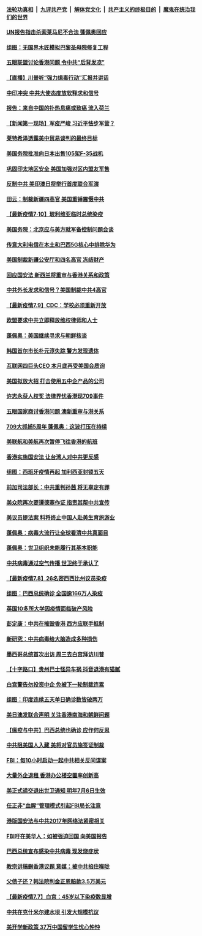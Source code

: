 ####  [法轮功真相](../../../../basic/blob/master/README.md?t=07110531) &nbsp;|&nbsp; [九评共产党](../../../../9ping.md/blob/master/README.md?t=07110531) &nbsp;|&nbsp; [解体党文化](../../../../jtdwh.md/blob/master/README.md?t=07110531)  &nbsp;|&nbsp; [共产主义的终极目的](../../../../gczydzjmd.md/blob/master/README.md?t=07110531) &nbsp;|&nbsp; [魔鬼在统治我们的世界](../../../../mgztzwmdsj.md/blob/master/README.md?t=07110531) 

#### [UN报告指击杀索莱马尼不合法 蓬佩奥回应](../pages/nsc418/n12247146.md?t=07110531) 

#### [组图：无国界木匠模拟巴黎圣母院修复工程](../pages/nsc418/n12243915.md?t=07110531) 

#### [五眼联盟讨论香港问题 令中共“后背发凉”](../pages/nsc418/n12247326.md?t=07110531) 

#### [【直播】川普听“强力缉毒行动”汇报并讲话](../pages/nsc418/n12247084.md?t=07110531) 

#### [中印冲突 中共大使态度放软释求和信号](../pages/nsc418/n12247210.md?t=07110531) 

#### [报告：来自中国的扑热息痛或致癌 流入荷兰](../pages/nsc418/n12246872.md?t=07110531) 

#### [【新闻第一现场】军疫严峻 习近平怯步军营？](../pages/nsc418/n12245547.md?t=07110531) 

#### [莱特希泽透露美中贸易谈判的最终目标](../pages/nsc418/n12246823.md?t=07110531) 

#### [美国务院批准向日本出售105架F-35战机](../pages/nsc418/n12246608.md?t=07110531) 

#### [巩固印太地区安全 美国加强对区内盟友军售](../pages/nsc418/n12246548.md?t=07110531) 

#### [反制中共 美印澳日将举行首度联合军演](../pages/nsc418/n12246462.md?t=07110531) 

#### [田云：制裁新疆四高官 美国重锤震慑中共](../pages/nsc418/n12246098.md?t=07110531) 

#### [【最新疫情7·10】玻利维亚临时总统染疫](../pages/nsc418/n12245413.md?t=07110531) 

#### [美国务院：北京应与美方就军备控制问题会谈](../pages/nsc418/n12245183.md?t=07110531) 

#### [传意大利电信在本土和巴西5G核心中排除华为](../pages/nsc418/n12244770.md?t=07110531) 

#### [美国制裁新疆公安厅和四名高官 冻结财产](../pages/nsc418/n12244653.md?t=07110531) 

#### [回应国安法 新西兰将重审与香港关系和政策](../pages/nsc418/n12244085.md?t=07110531) 

#### [中共外长发求和信号？美国制裁中共4高官](../pages/nsc418/n12244813.md?t=07110531) 

#### [【最新疫情7.9】CDC：学校必须重新开放](../pages/nsc418/n12242776.md?t=07110531) 

#### [欧盟要求中共立即释放维权律师和人士](../pages/nsc418/n12244421.md?t=07110531) 

#### [蓬佩奥：美国继续寻求与朝鲜核谈](../pages/nsc418/n12244538.md?t=07110531) 

#### [韩国首尔市长朴元淳失踪 警方发现遗体](../pages/nsc418/n12243734.md?t=07110531) 

#### [互联网四巨头CEO 本月底再受美国会质询](../pages/nsc418/n12244283.md?t=07110531) 

#### [美国拟放大招 打击使用五中企产品的公司](../pages/nsc418/n12244402.md?t=07110531) 

#### [许志永获人权奖 法律界忧香港现709事件](../pages/nsc418/n12244380.md?t=07110531) 

#### [五眼国家商讨香港问题 澳新重审与港关系](../pages/nsc418/n12244260.md?t=07110531) 

#### [709大抓捕5周年 蓬佩奥：这波打压在持续](../pages/nsc418/n12243611.md?t=07110531) 

#### [美联航和美航再次暂停飞往香港的航班](../pages/nsc418/n12243607.md?t=07110531) 

#### [香港实施国安法 让台湾人对中共更反感](../pages/nsc418/n12243520.md?t=07110531) 

#### [组图：西班牙疫情再起 加利西亚封锁五天](../pages/nsc418/n12241508.md?t=07110531) 

#### [前加司法部长：中共重判孙茜 将无辜定有罪](../pages/nsc418/n12242297.md?t=07110531) 

#### [美众院再次要谭德塞作证 指责其帮中共宣传](../pages/nsc418/n12242500.md?t=07110531) 

#### [美议员提法案 料将终止中国人赴美生育旅游业](../pages/nsc418/n12242470.md?t=07110531) 

#### [蓬佩奥：病毒大流行让全球看清中共真面目](../pages/nsc418/n12242486.md?t=07110531) 

#### [蓬佩奥：世卫组织未能履行其基本职能](../pages/nsc418/n12242263.md?t=07110531) 

#### [中共病毒通过空气传播 世卫终于承认了](../pages/nsc418/n12241930.md?t=07110531) 

#### [【最新疫情7.8】26名密西西比州议员染疫](../pages/nsc418/n12239975.md?t=07110531) 

#### [组图：巴西总统确诊 全国逾166万人染疫](../pages/nsc418/n12240754.md?t=07110531) 

#### [英国10多所大学因疫情面临破产风险](../pages/nsc418/n12241724.md?t=07110531) 

#### [彭定康：中共在摧毁香港 西方应联手抵制](../pages/nsc418/n12241830.md?t=07110531) 

#### [新研究：中共病毒给大脑造成多种损伤](../pages/nsc418/n12241750.md?t=07110531) 

#### [墨西哥总统首次出访 周三去白宫拜访川普](../pages/nsc418/n12241397.md?t=07110531) 

#### [【十字路口】贵州巴士怪异车祸 抖音退港有猫腻](../pages/nsc418/n12240298.md?t=07110531) 

#### [白宫警告勿投资中企 免被下一轮制裁连累](../pages/nsc418/n12241334.md?t=07110531) 

#### [组图：印度连续五天单日确诊数皆破两万](../pages/nsc418/n12238724.md?t=07110531) 

#### [美日澳发联合声明 关注香港南海和朝鲜问题](../pages/nsc418/n12240998.md?t=07110531) 

#### [【瘟疫与中共】巴西总统也确诊 应作何反思](../pages/nsc418/n12240166.md?t=07110531) 

#### [中共阻美国人入藏 美将对官员施签证制裁](../pages/nsc418/n12240452.md?t=07110531) 

#### [FBI：每10小时启动一起中共相关反间谍案](../pages/nsc418/n12239799.md?t=07110531) 

#### [大量外企退租 香港办公楼空置率创新高](../pages/nsc418/n12240111.md?t=07110531) 

#### [美正式递交退出世卫通知 明年7月6日生效](../pages/nsc418/n12239902.md?t=07110531) 

#### [任正非“血腥”管理模式引起FBI局长注意](../pages/nsc418/n12239966.md?t=07110531) 

#### [港版国安法与中共2017年网络法紧密相关](../pages/nsc418/n12239427.md?t=07110531) 

#### [FBI吁在美华人：如被强迫回国 向美国报告](../pages/nsc418/n12239450.md?t=07110531) 

#### [巴西总统宣布感染中共病毒 现发烧症状](../pages/nsc418/n12239468.md?t=07110531) 

#### [教宗讲稿删香港议题 意媒：被中共掐住喉咙](../pages/nsc418/n12239424.md?t=07110531) 

#### [父债子还？韩法院判金正恩赔款3.5万美元](../pages/nsc418/n12239338.md?t=07110531) 

#### [【最新疫情7.7】白宫：45岁以下染疫数显增](../pages/nsc418/n12237581.md?t=07110531) 

#### [中共在克什米尔建水坝 引发大规模抗议](../pages/nsc418/n12239209.md?t=07110531) 

#### [美开学新政策 37万中国留学生忧心忡忡](../pages/nsc418/n12239233.md?t=07110531) 

